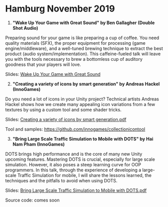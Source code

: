 # Hamburg November 2019

1. **"Wake Up Your Game with Great Sound" by Ben Gallagher (Double Shot Audio)**

Preparing sound for your game is like preparing a cup of coffee. You need quality materials (SFX), the proper equipment for processing (game engine/middleware), and a well-tuned brewing technique to extract the best product (audio system/implementation). This caffeine-fueled talk will leave you with the tools necessary to brew a bottomless cup of auditory goodness that your players will love.

Slides: [Wake Up Your Game with Great Sound](https://drive.google.com/open?id=11BTX9LGmor3DJPSY_57q15eD8MA_6N4VbQYAhvCu2s4)

2. **"Creating a variety of icons by smart generation" by Andreas Hackel (InnoGames)**

Do you need a lot of icons in your Unity project? Technical artists Andreas Hackel shows how we create many appealing icon variations from a few textures by using a custom tool and some shader tricks.

Slides: [Creating a variety of icons by smart generation.pdf](https://github.com/innogames/unity-meetup/blob/master/meetup-november-2019/Andreas_Hackel_Unity_Meetup_2019_Creating_variety_of_icons_by_smart_generation.pdf)

Tool and samples: https://github.com/innogames/collectionicontool

3. **"Bring Large Scale Traffic Simulation to Mobile with DOTS" by Hai Nam Pham (InnoGames)**

DOTS brings high performance and is the core of many new Unity upcoming features. Mastering DOTS is crucial, especially for large scale simulation. However, it also poses a steep learning curve for OOP programmers. In this talk, through the experience of developing a large-scale Traffic Simulation for mobile, I will share the lessons learned, the techniques and the pitfalls to avoid when using DOTS.

Slides: [Bring Large Scale Traffic Simulation to Mobile with DOTS.pdf](https://github.com/innogames/unity-meetup/blob/master/meetup-november-2019/Nam_Pham_Unity_Meetup_2019_Traffic_Simulation_DOTS.pdf)

Source code: comes soon
